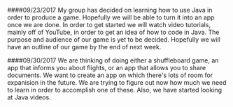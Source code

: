 ####09/23/2017
My group has decided on learning how to use Java in order to produce a game.
Hopefully we will be able to turn it into an app once we are done.
In order to get started we will watch video tutorials, mainly off of YouTube, in order to get an idea of how to code in Java.
The purpose and audience of our game is yet to be decided.
Hopefully we will have an outline of our game by the end of next week.

####09/30/2017
We are thinking of doing either a shuffleboard game, an app that informs you about flights, or an app that allows you to share documents.
We want to create an app on which there's lots of room for expanision in the future.
We are trying to figure out now how much we need to learn in order to accomplish one of these.
Also, we have started looking at Java videos.
